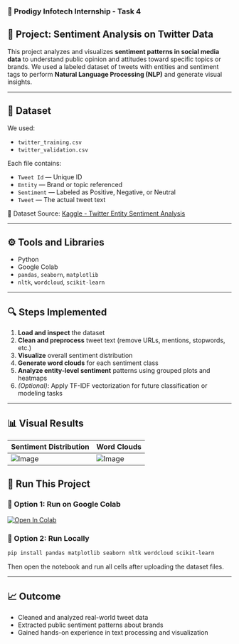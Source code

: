 
### 🧠 Prodigy Infotech Internship - Task 4

## 🎯 Project: Sentiment Analysis on Twitter Data

This project analyzes and visualizes **sentiment patterns in social media data** to understand public opinion and attitudes toward specific topics or brands.
We used a labeled dataset of tweets with entities and sentiment tags to perform **Natural Language Processing (NLP)** and generate visual insights.

---

## 📁 Dataset

We used:

* `twitter_training.csv`
* `twitter_validation.csv`

Each file contains:

* `Tweet Id` — Unique ID
* `Entity` — Brand or topic referenced
* `Sentiment` — Labeled as Positive, Negative, or Neutral
* `Tweet` — The actual tweet text

📌 Dataset Source: [Kaggle - Twitter Entity Sentiment Analysis](https://www.kaggle.com/datasets/jp797498e/twitter-entity-sentiment-analysis)

---

## ⚙️ Tools and Libraries

* Python
* Google Colab
* `pandas`, `seaborn`, `matplotlib`
* `nltk`, `wordcloud`, `scikit-learn`

---

## 🔍 Steps Implemented

1. **Load and inspect** the dataset
2. **Clean and preprocess** tweet text (remove URLs, mentions, stopwords, etc.)
3. **Visualize** overall sentiment distribution
4. **Generate word clouds** for each sentiment class
5. **Analyze entity-level sentiment** patterns using grouped plots and heatmaps
6. *(Optional)*: Apply TF-IDF vectorization for future classification or modeling tasks

---

## 📊 Visual Results

| Sentiment Distribution                   | Word Clouds                  |
| ---------------------------------------- | ---------------------------- |
| ![Image](https://github.com/user-attachments/assets/933bd298-9bea-4ed7-93f0-338787ab0221) | ![Image](https://github.com/user-attachments/assets/1721738f-0d23-49d0-b824-56a6b23efac3) |


## 🚀 Run This Project

### 🧪 Option 1: Run on Google Colab

[![Open In Colab](https://colab.research.google.com/assets/colab-badge.svg)](https://colab.research.google.com/drive/1KsNmdodsF1i9WjL8S73QmdCVznABcpOJ#scrollTo=_AFfee3oIIhG)

### 🧰 Option 2: Run Locally

```bash
pip install pandas matplotlib seaborn nltk wordcloud scikit-learn
```

Then open the notebook and run all cells after uploading the dataset files.

---

## 📈 Outcome

* Cleaned and analyzed real-world tweet data
* Extracted public sentiment patterns about brands
* Gained hands-on experience in text processing and visualization
